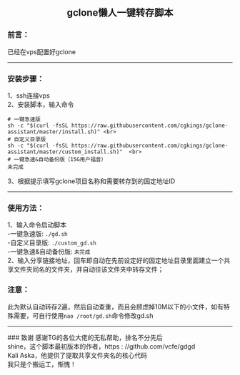 <h2 align="center">gclone懒人一键转存脚本</h2> 

### 前言：<br>
已经在vps配置好gclone<hr />
### 安装步骤：<br>
1、ssh连接vps<br>
2、安装脚本，输入命令<br>
```
# 一键急速版
sh -c "$(curl -fsSL https://raw.githubusercontent.com/cgkings/gclone-assistant/master/install.sh)" <br>
# 自定义目录版
sh -c "$(curl -fsSL https://raw.githubusercontent.com/cgkings/gclone-assistant/master/custom_install.sh)"  <br>
# 一键急速&自动备份版（15G用户福音）
未完成
```
3、根据提示填写gclone项目名称和需要转存到的固定地址ID<hr />
### 使用方法：<br>
1、输入命令启动脚本<br>
-一键急速版:          `./gd.sh` <br>
-自定义目录版:        `./custom_gd.sh` <br>
-一键急速&自动备份版:  `未完成` <br>
2、输入分享链接地址，回车即自动在先前设定好的固定地址目录里面建立一个共享文件夹同名的文件夹，并自动往该文件夹中转存文件；<br>
### 注意：<br>
此为默认自动转存2遍，然后自动查重，而且会顾虑掉10M以下的小文件，如有特殊需要，可自行使用`nao /root/gd.sh`命令修改gd.sh<br>
<hr />
### 致谢
感谢TG的各位大佬的无私帮助，排名不分先后<br>
shine，这个脚本最初版本的作者，https : //github.com/vcfe/gdgd<br>
Kali Aska，他提供了提取共享文件夹名的核心代码<br>
我只是个搬运工，惭愧！
